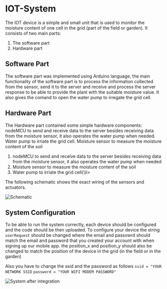 # IOT-System

The IOT device is a simple and small unit that is used to monitor the moisture content of one  cell in the grid (part of the field or garden). It consists of two main parts:

<ol>
  <li>The software part</li>
  <li>Hardware part</li>
</ol> 

## Software Part

The software part was implemented using Arduino language, the main functionality of the software part is to process the information collected from the sensor, send it to the server and receive and process the server response to be able to provide the plant with the suitable moisture value. It also gives the comand to open the water pump to irregate the grid cell.

## Hardware Part

The Hardware part contained some simple hardware components:
nodeMCU to send and receive data to the server besides receiving data from the moisture sensor, it also operates the water pump when needed.
Water pump to irriate the grid cell.
Moisture sensor to measure the moisture content of the soil

<ol>
  <li>nodeMCU to send and receive data to the server besides receiving data from the moisture sensor, it also operates the water pump when needed</li>
  <li>Moisture sensor to measure the moisture content of the soil</li>
  <li>Water pump to irriate the grid cell{\li>
</ol> 
The following schematic shows the exact wiring of the sensors and actuators.

![Schematic](https://raw.githubusercontent.com/MoghazyCoder/IOT-System/master/assets/Schema.jpeg)


## System Configuration

To be able to run the system correctly, each device should be configured and the code should be then uploaded.
To configure your device the string     ``` userRequest ``` should be changed where the email and passowrd should match the email and password that you created your account with when signing up our mobile app. the position_x and position_y should also be changed to match the position of the device in the grid (in the field or in the garden)

Also you have to change the ssid and the password as follows
```ssid = "YOUR NETWORK SSID```
```password = "YOUR WIFI MODEM PASSWORD"```

![System after integration](https://github.com/MoghazyCoder/IOT-System/blob/master/assets/IMG_2629.JPG)

